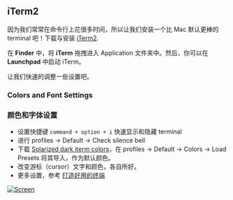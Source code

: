 ## iTerm2

因为我们常常在命令行上花很多时间，所以让我们安装一个比 Mac 默认更棒的 terminal 吧！下载与安装 [iTerm2](http://www.iterm2.com/).

在 **Finder** 中，将 **iTerm** 拖拽进入 Application 文件夹中。然后，你可以在 **Launchpad** 中启动 iTerm。

让我们快速的调整一些设置吧。

### Colors and Font Settings
### 颜色和字体设置

- 设置快捷键 `command + option + i` 快速显示和隐藏 terminal
- 进行 profiles -> Default -> Check silence bell
- 下载 [Solarized dark iterm colors](https://github.com/altercation/solarized/tree/master/iterm2-colors-solarized)，在 profiles -> Default -> Colors -> Load Presets 将其导入，作为默认颜色。
- 改变游标（cursor）文字和颜色，各自所好。
- 更多设置，参考 [打造好用的终端](http://imwuyu.me/talk-about/cool-iterm2.html/)

[![Screen](http://orangehat.u.qiniudn.com/iterm2-theme.png)](https://raw.githubusercontent.com/sb2nov/mac-setup/master/assets/Iterm.png)

